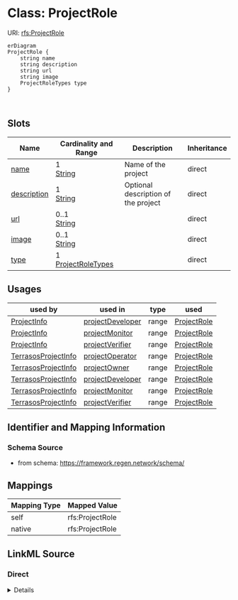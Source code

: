 

# Class: ProjectRole



URI: [rfs:ProjectRole](https://framework.regen.network/schema/ProjectRole)



```mermaid
erDiagram
ProjectRole {
    string name  
    string description  
    string url  
    string image  
    ProjectRoleTypes type  
}



```



<!-- no inheritance hierarchy -->


## Slots

| Name | Cardinality and Range | Description | Inheritance |
| ---  | --- | --- | --- |
| [name](name.md) | 1 <br/> [String](String.md) | Name of the project | direct |
| [description](description.md) | 1 <br/> [String](String.md) | Optional description of the project | direct |
| [url](url.md) | 0..1 <br/> [String](String.md) |  | direct |
| [image](image.md) | 0..1 <br/> [String](String.md) |  | direct |
| [type](type.md) | 1 <br/> [ProjectRoleTypes](ProjectRoleTypes.md) |  | direct |





## Usages

| used by | used in | type | used |
| ---  | --- | --- | --- |
| [ProjectInfo](ProjectInfo.md) | [projectDeveloper](projectDeveloper.md) | range | [ProjectRole](ProjectRole.md) |
| [ProjectInfo](ProjectInfo.md) | [projectMonitor](projectMonitor.md) | range | [ProjectRole](ProjectRole.md) |
| [ProjectInfo](ProjectInfo.md) | [projectVerifier](projectVerifier.md) | range | [ProjectRole](ProjectRole.md) |
| [TerrasosProjectInfo](TerrasosProjectInfo.md) | [projectOperator](projectOperator.md) | range | [ProjectRole](ProjectRole.md) |
| [TerrasosProjectInfo](TerrasosProjectInfo.md) | [projectOwner](projectOwner.md) | range | [ProjectRole](ProjectRole.md) |
| [TerrasosProjectInfo](TerrasosProjectInfo.md) | [projectDeveloper](projectDeveloper.md) | range | [ProjectRole](ProjectRole.md) |
| [TerrasosProjectInfo](TerrasosProjectInfo.md) | [projectMonitor](projectMonitor.md) | range | [ProjectRole](ProjectRole.md) |
| [TerrasosProjectInfo](TerrasosProjectInfo.md) | [projectVerifier](projectVerifier.md) | range | [ProjectRole](ProjectRole.md) |






## Identifier and Mapping Information







### Schema Source


* from schema: https://framework.regen.network/schema/




## Mappings

| Mapping Type | Mapped Value |
| ---  | ---  |
| self | rfs:ProjectRole |
| native | rfs:ProjectRole |







## LinkML Source

<!-- TODO: investigate https://stackoverflow.com/questions/37606292/how-to-create-tabbed-code-blocks-in-mkdocs-or-sphinx -->

### Direct

<details>
```yaml
name: ProjectRole
from_schema: https://framework.regen.network/schema/
slots:
- name
- description
- url
- image
attributes:
  type:
    name: type
    from_schema: https://framework.regen.network/schema/
    rank: 1000
    slot_uri: rfs:ProjectRoleType
    domain_of:
    - ProjectRole
    - Location
    - Geometry
    range: ProjectRoleTypes
    required: true

```
</details>

### Induced

<details>
```yaml
name: ProjectRole
from_schema: https://framework.regen.network/schema/
attributes:
  type:
    name: type
    from_schema: https://framework.regen.network/schema/
    rank: 1000
    slot_uri: rfs:ProjectRoleType
    alias: type
    owner: ProjectRole
    domain_of:
    - ProjectRole
    - Location
    - Geometry
    range: ProjectRoleTypes
    required: true
  name:
    name: name
    description: Name of the project.
    from_schema: https://framework.regen.network/schema/
    rank: 1000
    slot_uri: schema:name
    alias: name
    owner: ProjectRole
    domain_of:
    - ProjectInfo
    - ProjectRole
    - Organization
    - File
    - AdministrativeArea
    range: string
    required: true
  description:
    name: description
    description: Optional description of the project.
    from_schema: https://framework.regen.network/schema/
    rank: 1000
    slot_uri: schema:description
    alias: description
    owner: ProjectRole
    domain_of:
    - ProjectInfo
    - ProjectRole
    - Organization
    - File
    range: string
    required: true
  url:
    name: url
    from_schema: https://framework.regen.network/schema/
    rank: 1000
    slot_uri: schema:URL
    alias: url
    owner: ProjectRole
    domain_of:
    - ProjectRole
    - Organization
    - AdministrativeArea
    range: string
  image:
    name: image
    from_schema: https://framework.regen.network/schema/
    rank: 1000
    slot_uri: schema:image
    alias: image
    owner: ProjectRole
    domain_of:
    - ProjectRole
    - Organization
    range: string

```
</details>
